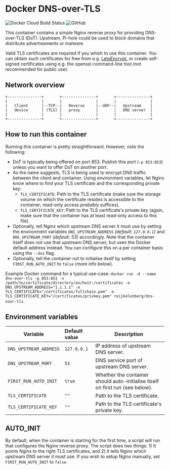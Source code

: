 # Docker DNS-over-TLS

![Docker Cloud Build Status](https://img.shields.io/docker/cloud/build/reijkelenberg/dns-over-tls.svg)
![GitHub](https://img.shields.io/github/license/reijkelenberg/docker-dns-over-tls)

This container contains a simple Nginx reverse proxy for providing DNS-over-TLS (DoT). Upstream, Pi-hole could be used to block domains that distribute advertisements or malware.

Valid TLS certificates are required if you whish to use this container. You can obtain such certificates for free from e.g. [LetsEncrypt](https://letsencrypt.org/), or create self-signed certificates using e.g. the openssl command-line tool (not recommended for public use).

## Network overview

```
+---------------+       +---------------+       +---------------+
|               |       |               |       |               |
|   Client      |--TCP--|   Reverse     |--UDP--|   Upstream    |
|   device      | (TLS) |   proxy       |       |   DNS server  |
|               |       |               |       |               |
+---------------+       +---------------+       +---------------+
```

## How to run this container

Running this container is pretty straightforward. However, note the following:

* DoT is typically being offered on port 853. Publish this port (`-p 853:853`) unless you want to offer DoT on another port.
* As the name suggests, TLS is being used to encrypt DNS traffic between the client and container. Using environment variables, let Nginx know where to find your TLS certificate and the corresponding private key:
	* `TLS_CERTIFICATE`: Path to the TLS certificate (make sure the storage volume on which the certificate resides is accessible to the container; read-only access _probably_ suffices).
	* `TLS_CERTIFICATE_KEY`: Path to the TLS certificate's private key (again, make sure that the container has at least read-only access to this file).
* Optionally, tell Nginx which upstream DNS server it must use by setting the environment variables `DNS_UPSTREAM_ADDRESS` _(default: `127.0.0.1`)_ and `DNS_UPSTREAM_PORT` _(default: 53)_ accordingly. Note that the container itself does _not_ use that upstream DNS server, but uses the Docker default address instead. You can configure this on a per container basis using the `--dns` flag.
* Optionally, tell the container not to initialise itself by setting `FIRST_RUN_AUTO_INIT` to `false` (more info below).

Example Docker command for a typical use-case:
`docker run -d --name dns-over-tls -p 853:853 -v /path/to/certificate/directory/on/host:/certificates -e DNS_UPSTREAM_ADDRESS="1.1.1.1" -e TLS_CERTIFICATE="/certificates/fullchain.pem" -e TLS_CERTIFICATE_KEY="/certificates/privkey.pem" reijkelenberg/dns-over-tls`.

## Environment variables

| Variable                  | Default value | Description                                |
| ------------------------- |:------------- | ------------------------------------------ |
| `DNS_UPSTREAM_ADDRESS`    | `127.0.0.1`   | IP address of upstream DNS server.         |
| `DNS_UPSTREAM_PORT`       | `53`          | DNS service port of upstream DNS server.   |
| `FIRST_RUN_AUTO_INIT`     | `true`        | Whether the container should auto-initialise itself on first run (see below). |
| `TLS_CERTIFICATE`         | `""`          | Path to the TLS certificate.               |
| `TLS_CERTIFICATE_KEY`     | `""`          | Path to the TLS certificate's private key. | 

## AUTO_INIT
By default, when the container is starting for the first time, a script will run that configures the Nginx reverse proxy. The script does two things: 1) It points Nginx to the right TLS certificates, and 2) it tells Nginx which upstream DNS server it must use. If you wish to setup Nginx manually, set `FIRST_RUN_AUTO_INIT` to `false`.
